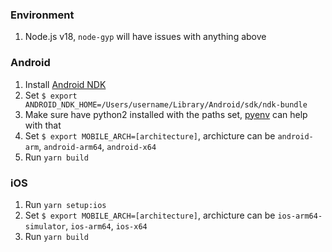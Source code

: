 ### Environment

1. Node.js v18, `node-gyp` will have issues with anything above


### Android

1. Install [Android NDK](https://developer.android.com/ndk/index.html)
2. Set `$ export ANDROID_NDK_HOME=/Users/username/Library/Android/sdk/ndk-bundle`
3. Make sure have python2 installed with the paths set, [pyenv](https://github.com/pyenv/pyenv) can help with that
4. Set `$ export MOBILE_ARCH=[architecture]`, archicture can be `android-arm`, `android-arm64`, `android-x64`
5. Run `yarn build`

### iOS

1. Run `yarn setup:ios`
2. Set `$ export MOBILE_ARCH=[architecture]`, archicture can be `ios-arm64-simulator`, `ios-arm64`, `ios-x64`
3. Run `yarn build`

